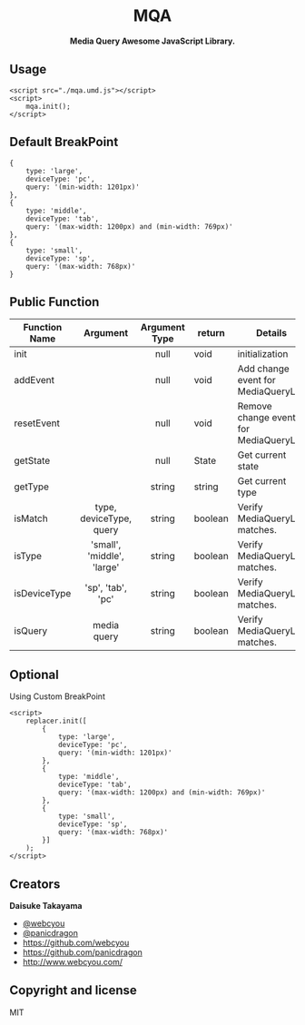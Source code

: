 <div align="center">
  <h1>MQA</h1>
  <p>
    <strong>Media Query Awesome JavaScript Library.</strong>
  </p>
</div>

## Usage

```
<script src="./mqa.umd.js"></script>
<script>
    mqa.init();
</script>
```

## Default BreakPoint

```
{
    type: 'large',
    deviceType: 'pc',
    query: '(min-width: 1201px)'
},
{
    type: 'middle',
    deviceType: 'tab',
    query: '(max-width: 1200px) and (min-width: 769px)'
},
{
    type: 'small',
    deviceType: 'sp',
    query: '(max-width: 768px)'
}
```

## Public Function

| Function Name  | Argument                   | Argument Type  | return  | Details                                | 
| -------------- |:--------------------------:|:--------------:| ------- | -------------------------------------- |
| init           |                            | null           | void    | initialization                         |
| addEvent       |                            | null           | void    | Add change event for MediaQueryList    |
| resetEvent     |                            | null           | void    | Remove change event for MediaQueryList |
| getState       |                            | null           | State   | Get current state                      |
| getType        |                            | string         | string  | Get current type                       |
| isMatch        | type, deviceType, query    | string         | boolean | Verify MediaQueryList matches.         |
| isType         | 'small', 'middle', 'large' | string         | boolean | Verify MediaQueryList matches.         |
| isDeviceType   | 'sp', 'tab', 'pc'          | string         | boolean | Verify MediaQueryList matches.         |
| isQuery        | media query                | string         | boolean | Verify MediaQueryList matches.         |

## Optional

Using Custom BreakPoint

```
<script>
    replacer.init([
        {
            type: 'large',
            deviceType: 'pc',
            query: '(min-width: 1201px)'
        },
        {
            type: 'middle',
            deviceType: 'tab',
            query: '(max-width: 1200px) and (min-width: 769px)'
        },
        {
            type: 'small',
            deviceType: 'sp',
            query: '(max-width: 768px)'
        }]
    );
</script>
```

## Creators

**Daisuke Takayama**
* [@webcyou](https://twitter.com/webcyou)
* [@panicdragon](https://twitter.com/panicdragon)
* <https://github.com/webcyou>
* <https://github.com/panicdragon>
* <http://www.webcyou.com/>

## Copyright and license
MIT
